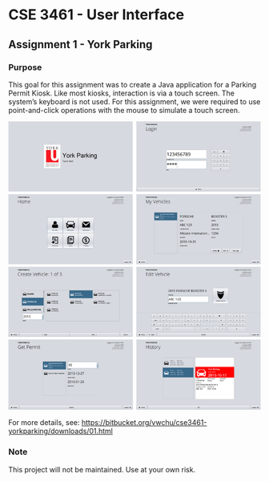 # CSE 3461 - User Interface
## Assignment 1 - York Parking

### Purpose

This goal for this assignment was to create a Java application for a Parking
Permit Kiosk. Like most kiosks, interaction is via a touch screen. The
system’s keyboard is not used. For this assignment, we were required to use
point-and-click operations with the mouse to simulate a touch screen.

![alt text](assets/screens.png "Screenshots")

For more details, see: https://bitbucket.org/vwchu/cse3461-yorkparking/downloads/01.html

### Note

This project will not be maintained.
Use at your own risk.
